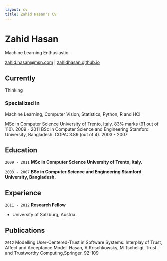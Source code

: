 ```yaml
---
layout: cv
title: Zahid Hasan's CV
---
```

# Zahid Hasan
Machine Learning Enthusiastic.

<div id="webaddress">
<a href="isaac@applesdofall.org">zahid.hasan@msn.com</a>
| <a href="">zahidhasan.github.io</a>
</div>


## Currently

Thinking 

### Specialized in

Machine Learning, Computer Vision, Statistics, Python, R and HCI


MSc in Computer Science
University of Trento, Italy.
83% marks (91 out of 110).
2009 - 2011
BSc in Computer Science and Engineering
Stamford University, Bangladesh.
CGPA: 3.89 (out of 4).
2003 - 2007

## Education

`2009 - 2011`
__MSc in Computer Science
University of Trento, Italy.__

`2003 - 2007`
__BSc in Computer Science and Engineering
Stamford University, Bangladesh.__


## Experience

`2011 - 2012`
__Research Fellow__
- University of Salzburg, Austria.



## Publications

<!-- A list is also available [online](http://scholar.google.co.uk/citations?user=J) -->

`2012`
Modelling User-Centered-Trust in Software Systems: Interplay of Trust, Affect and Acceptance Model. Hasan, A Krischkowsky, M Tscheligi. Trust and Trustworthy Computing,Springer. 92-109



<!-- ### Footer

Last updated: May 2013 -->


